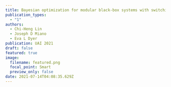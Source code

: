 ```yaml
---
title: Bayesian optimization for modular black-box systems with switching costs.
publication_types:
  - "1"
authors:
  - Chi-Heng Lin
  - Joseph D Miano
  - Eva L Dyer
publication: UAI 2021
draft: false
featured: true
image:
  filename: featured.png
  focal_point: Smart
  preview_only: false
date: 2021-07-14T04:08:35.629Z
---
```

